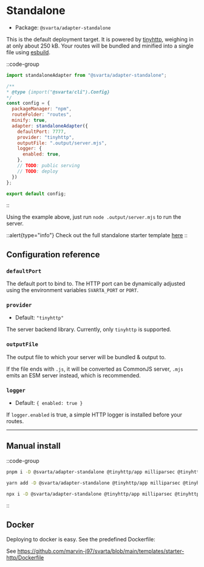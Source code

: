# Standalone

- Package: `@svarta/adapter-standalone`

This is the default deployment target. It is powered by [tinyhttp](https://tinyhttp.v1rtl.site/), weighing in at only about 250 kB. Your routes will be bundled and minified into a single file using [esbuild](https://esbuild.github.io/).

::code-group
  ```js [svarta.config.mjs]
import standaloneAdapter from "@svarta/adapter-standalone";

/**
 * @type {import("@svarta/cli").Config}
 */
const config = {
    packageManager: "npm",
    routeFolder: "routes",
    minify: true,
    adapter: standaloneAdapter({
      defaultPort: 7777,
      provider: "tinyhttp",
      outputFile: ".output/server.mjs",
      logger: {
        enabled: true,
      },
      // TODO: public serving
      // TODO: deploy
    })
};

export default config;
  ```
::

Using the example above, just run `node .output/server.mjs` to run the server.

::alert{type="info"}
Check out the full standalone starter template [here](https://github.com/marvin-j97/svarta/tree/main/templates/starter-http)
::

## Configuration reference

### `defaultPort`

The default port to bind to. The HTTP port can be dynamically adjusted using the environment variables `SVARTA_PORT` or `PORT`.

### `provider`

- Default: `"tinyhttp"`

The server backend library. Currently, only `tinyhttp` is supported.

### `outputFile`

The output file to which your server will be bundled & output to.

If the file ends with `.js`, it will be converted as CommonJS server, `.mjs` emits an ESM server instead, which is recommended. 

### `logger`

- Default: `{ enabled: true }`

If `logger.enabled` is true, a simple HTTP logger is installed before your routes.

<!-- // TODO: public serving
// TODO: deploy -->

---

## Manual install

<!-- TODO: peers not required with auto install -->

::code-group
  ```bash [pnpm]
  pnpm i -D @svarta/adapter-standalone @tinyhttp/app milliparsec @tinyhttp/cookie
  ```
  ```bash [yarn]
  yarn add -D @svarta/adapter-standalone @tinyhttp/app milliparsec @tinyhttp/cookie
  ```
  ```bash [npm]
  npx i -D @svarta/adapter-standalone @tinyhttp/app milliparsec @tinyhttp/cookie
  ```
::

## Docker

Deploying to docker is easy. See the predefined Dockerfile:

See https://github.com/marvin-j97/svarta/blob/main/templates/starter-http/Dockerfile

<!-- TODO: test dockerfile -->